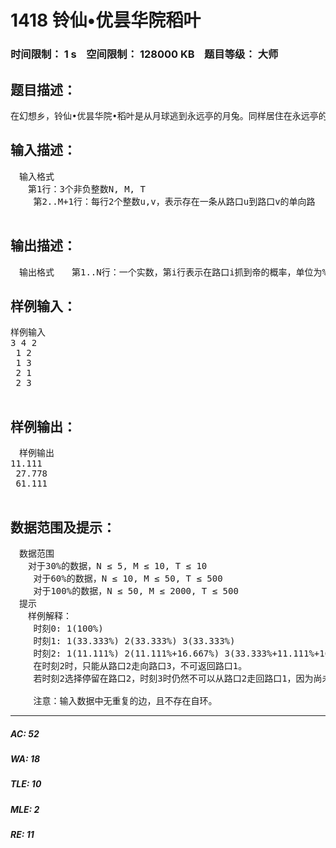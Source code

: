 # 1418 铃仙•优昙华院稻叶   
### 时间限制： 1 s&nbsp;&nbsp;&nbsp;&nbsp;空间限制： 128000 KB&nbsp;&nbsp;&nbsp;&nbsp;题目等级： 大师  
## 题目描述：  

<pre>
在幻想乡，铃仙•优昙华院•稻叶是从月球逃到永远亭的月兔。同样居住在永远亭的地球兔子因幡帝老是对铃仙恶作剧。某一天，铃仙终于决定要惩罚一下帝，不过首先得在迷途竹林里把帝抓住。永远亭的迷途竹林可以视为一个由N个路口(编号1..N)，M条单向路连接的区域。开始时，帝在路口1，每一个单位时间，帝会以相同的概率走到相邻的路口或是停留在当前路口，一条路可以重复走，但是帝不会走回头路，也就是说如果帝从路口x走到了路口y，在到过其他路口前，她一定不会从路口y走回路口x。现在铃仙想知道，在T秒钟以后，在哪个路口抓到帝的可能性最大。
</pre>
  
  
## 输入描述：  

<pre>
　输入格式  
　　第1行：3个非负整数N, M, T  
 　　第2..M+1行：每行2个整数u,v，表示存在一条从路口u到路口v的单向路  
 
</pre>
  
  
## 输出描述：  

<pre>
　输出格式　　第1..N行：一个实数，第i行表示在路口i抓到帝的概率，单位为%，保留3位小数　 
</pre>
  
  
## 样例输入：  

<pre>
样例输入  
3 4 2  
 1 2  
 1 3  
 2 1  
 2 3  
 
</pre>
  
  
## 样例输出：  

<pre>
　样例输出  
11.111  
 27.778  
 61.111  
 
</pre>
  
  
## 数据范围及提示：  

<pre>
　数据范围  
　　对于30%的数据，N ≤ 5, M ≤ 10, T ≤ 10  
 　　对于60%的数据，N ≤ 10, M ≤ 50, T ≤ 500  
 　　对于100%的数据，N ≤ 50, M ≤ 2000, T ≤ 500  
　提示  
　　样例解释：  
 　　时刻0: 1(100%)  
 　　时刻1: 1(33.333%) 2(33.333%) 3(33.333%)  
 　　时刻2: 1(11.111%) 2(11.111%+16.667%) 3(33.333%+11.111%+16.667%)  
 　　在时刻2时，只能从路口2走向路口3，不可返回路口1。  
 　　若时刻2选择停留在路口2，时刻3时仍然不可以从路口2走回路口1，因为尚未走到过其他路口。  
  
 　　注意：输入数据中无重复的边，且不存在自环。
</pre>
  
  
***  

##### AC: 52  
##### WA: 18  
##### TLE: 10  
##### MLE: 2  
##### RE: 11  
